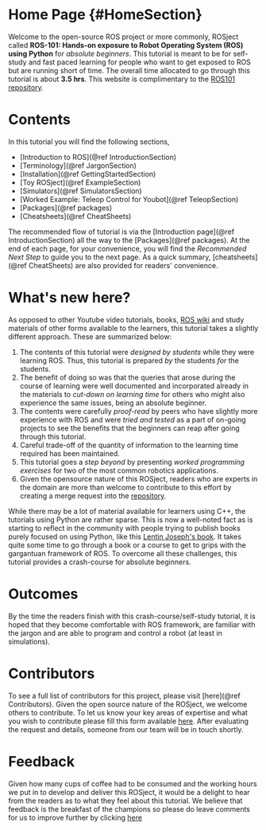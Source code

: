 Home Page {#HomeSection}
===============

Welcome to the open-source ROS project or more commonly, ROSject called **ROS-101: Hands-on exposure to Robot Operating System (ROS) using Python** for *absolute beginners*. This tutorial is meant to be for self-study and fast paced learning for people who want to get exposed to ROS but are running short of time. The overall time allocated to go through this tutorial is about **3.5 hrs**. This website is complimentary to the [ROS101 repository](https://gitlab.com/ktiwari9/ros101). 


# Contents
In this tutorial you will find the following sections,
- [Introduction to ROS](@ref IntroductionSection)
- [Terminology](@ref JargonSection)
- [Installation](@ref GettingStartedSection)
- [Toy ROSject](@ref ExampleSection)
- [Simulators](@ref SimulatorsSection)
- [Worked Example: Teleop Control for Youbot](@ref TeleopSection)
- [Packages](@ref packages)
- [Cheatsheets](@ref CheatSheets)

The recommended flow of tutorial is via the [Introduction page](@ref IntroductionSection) all the way to the [Packages](@ref packages). At the end of each page, for your convenience, you will find the *Recommended Next Step* to guide you to the next page. As a quick summary, [cheatsheets](@ref CheatSheets) are also provided for readers' convenience.

# What's new here?

As opposed to other Youtube video tutorials, books, [ROS wiki](http://wiki.ros.org/Documentation) and  study materials of other forms available to the learners, this tutorial takes a slightly different approach. These are summarized below:
1. The contents of this tutorial were *designed by students* while they were learning ROS. Thus, this tutorial is prepared *by* the students *for* the students.
2. The benefit of doing so was that the queries that arose during the course of learning were well documented and incorporated already in the materials to *cut-down on learning time* for others who might also experience the same issues, being an absolute beginner. 
3. The contents were carefully *proof-read* by peers who have slightly more experience with ROS and were *tried and tested* as a part of on-going projects to see the benefits that the beginners can reap after going through this tutorial.
4. Careful trade-off of the quantity of information to the learning time required has been maintained.
5. This tutorial goes a *step beyond* by presenting *worked programming exercises* for two of the most common robotics applications.
6. Given the opensource nature of this ROSject, readers who are experts in the domain are more than welcome to contribute to this effort by creating a merge request into the [repository](https://gitlab.com/ktiwari9/ros101).


While there may be a lot of material available for learners using C++, the tutorials using Python are rather sparse. This is now a well-noted fact as is starting to reflect in the community with people trying to publish books purely focused on using Python, like this [Lentin Joseph's book](https://www.packtpub.com/hardware-and-creative/learning-robotics-using-python-second-edition). It takes quite some time to go through a book or a course to get to grips with the gargantuan framework of ROS. To overcome all these challenges, this tutorial provides a crash-course for absolute beginners.


# Outcomes
By the time the readers finish with this crash-course/self-study tutorial, it is hoped that they become comfortable with ROS framework, are familiar with the jargon and are able to program and control a robot (at least in simulations).

# Contributors
To see a full list of contributors for this project, please visit [here](@ref Contributors). Given the open source nature of the ROSject, we welcome others to contribute. To let us know your key areas of expertise and what you wish to contribute please fill this form available [here](https://docs.google.com/forms/d/e/1FAIpQLScf48EUaV-5J9jRxWaBriQb3-aaKSYqw9gNkq58mFr8AxCN4g/viewform?usp=pp_url). After evaluating the request and details, someone from our team will be in touch shortly.

# Feedback
Given how many cups of coffee had to be consumed and the working hours we put in to develop and deliver this ROSject, it would be a delight to hear from the readers as to what they feel about this tutorial. We believe that feedback is the breakfast of the champions so please do leave comments for us to improve further by clicking [here](https://docs.google.com/forms/d/e/1FAIpQLSc1JzFeDVBCEGIXPss6lo8R-h7_hZzZU-oEoWcgufO3uWl-LQ/viewform?usp=pp_url&entry.94448699=5&entry.538046215=Yes)